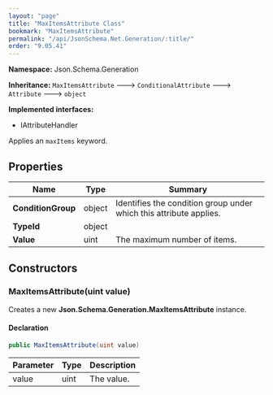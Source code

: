 ```yaml
---
layout: "page"
title: "MaxItemsAttribute Class"
bookmark: "MaxItemsAttribute"
permalink: "/api/JsonSchema.Net.Generation/:title/"
order: "9.05.41"
---
```

**Namespace:** Json.Schema.Generation

**Inheritance:**
`MaxItemsAttribute`
 🡒 
`ConditionalAttribute`
 🡒 
`Attribute`
 🡒 
`object`

**Implemented interfaces:**

- IAttributeHandler

Applies an `maxItems` keyword.

## Properties

| Name | Type | Summary |
|---|---|---|
| **ConditionGroup** | object | Identifies the condition group under which this attribute applies. |
| **TypeId** | object |  |
| **Value** | uint | The maximum number of items. |

## Constructors

### MaxItemsAttribute(uint value)

Creates a new **Json.Schema.Generation.MaxItemsAttribute** instance.

#### Declaration

```c#
public MaxItemsAttribute(uint value)
```

| Parameter | Type | Description |
|---|---|---|
| value | uint | The value. |


